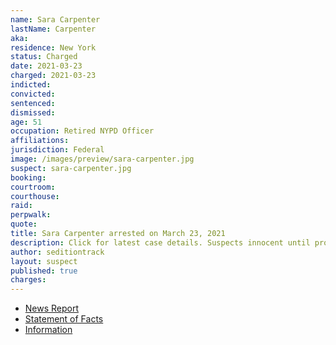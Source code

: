 ```yaml
---
name: Sara Carpenter
lastName: Carpenter
aka:
residence: New York
status: Charged
date: 2021-03-23
charged: 2021-03-23
indicted:
convicted: 
sentenced: 
dismissed: 
age: 51
occupation: Retired NYPD Officer
affiliations:
jurisdiction: Federal
image: /images/preview/sara-carpenter.jpg
suspect: sara-carpenter.jpg
booking:
courtroom:
courthouse:
raid:
perpwalk:
quote:
title: Sara Carpenter arrested on March 23, 2021
description: Click for latest case details. Suspects innocent until proven guilty.
author: seditiontrack
layout: suspect
published: true
charges:
---
```

- [News Report](https://www.nydailynews.com/new-york/nyc-crime/ny-capitol-riots-former-nypd-police-officer-arrest-sara-carpenter-20210323-try3cc7m3bbhrlfrph5emanlqi-story.html)
- [Statement of Facts](https://extremism.gwu.edu/sites/g/files/zaxdzs2191/f/Sara%20Carpenter%20Statement%20of%20Facts.pdf)
- [Information](https://www.justice.gov/usao-dc/case-multi-defendant/file/1393351/download)
